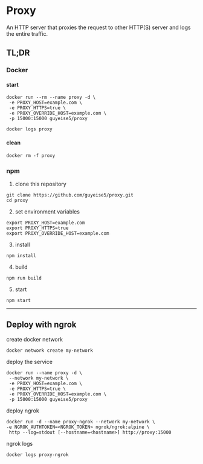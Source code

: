 # Proxy
An HTTP server that proxies the request to other HTTP(S) server and logs the entire traffic.

## TL;DR
### Docker
#### start
```docker
docker run --rm --name proxy -d \
 -e PROXY_HOST=example.com \
 -e PROXY_HTTPS=true \
 -e PROXY_OVERRIDE_HOST=example.com \
 -p 15000:15000 guyeise5/proxy
 
docker logs proxy
```
#### clean 
```docker
docker rm -f proxy
```


### npm
1. clone this repository
```console
git clone https://github.com/guyeise5/proxy.git
cd proxy
```

2. set environment variables
```console
export PROXY_HOST=example.com
export PROXY_HTTPS=true
export PROXY_OVERRIDE_HOST=example.com
```

3. install
```npm
npm install
```

4. build
```npm
npm run build
```

5. start
```npm
npm start
```

---

## Deploy with ngrok
create docker network
```console
docker network create my-network
```
deploy the service
```console
docker run --name proxy -d \
 --network my-network \
 -e PROXY_HOST=example.com \
 -e PROXY_HTTPS=true \
 -e PROXY_OVERRIDE_HOST=example.com \
 -p 15000:15000 guyeise5/proxy
```

deploy ngrok 
```console
docker run -d --name proxy-ngrok --network my-network \
-e NGROK_AUTHTOKEN=<NGROK_TOKEN> ngrok/ngrok:alpine \
 http --log=stdout [--hostname=<hostname>] http://proxy:15000
```

ngrok logs
```console
docker logs proxy-ngrok
```
